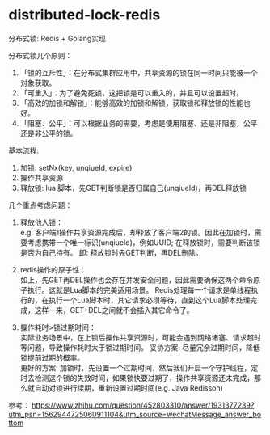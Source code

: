 # distributed-lock-redis

分布式锁: Redis + Golang实现

分布式锁几个原则：
1. 「锁的互斥性」：在分布式集群应用中，共享资源的锁在同一时间只能被一个对象获取。
2. 「可重入」：为了避免死锁，这把锁是可以重入的，并且可以设置超时。
3. 「高效的加锁和解锁」：能够高效的加锁和解锁，获取锁和释放锁的性能也好。
4. 「阻塞、公平」：可以根据业务的需要，考虑是使用阻塞、还是非阻塞，公平还是非公平的锁。


基本流程:
1. 加锁: setNx(key, unqiueId, expire)
2. 操作共享资源
3. 释放锁: lua 脚本，先GET判断锁是否归属自己(unqiueId)，再DEL释放锁


几个重点考虑问题：
1. 释放他人锁：  
e.g. 客户端1操作共享资源完成后，却释放了客户端2的锁。因此在加锁时，需要考虑携带一个唯一标识(unqiueId)，例如UUID; 在释放锁时，需要判断该锁是否为自己持有。
即: 释放锁时先GET判断，再DEL删除。

2. redis操作的原子性：   
如上，先GET再DEL操作也会存在并发安全问题，因此需要确保这两个命令原子执行。这就是Lua脚本的完美适用场景。
Redis处理每一个请求是单线程执行的，在执行一个Lua脚本时，其它请求必须等待，直到这个Lua脚本处理完成，这样一来，GET+DEL之间就不会插入其它命令了。

3. 操作耗时>锁过期时间：   
实际业务场景中，在上锁后操作共享资源时，可能会遇到网络堵塞、请求超时等问题，导致操作耗时大于锁过期时间。
妥协方案: 尽量冗余过期时间，降低锁提前过期的概率。   
更好的方案: 加锁时，先设置一个过期时间，然后我们开启一个守护线程，定时去检测这个锁的失效时间，如果锁快要过期了，操作共享资源还未完成，那么就自动对锁进行续期，重新设置过期时间(e.g. Java Redisson)



参考： https://www.zhihu.com/question/452803310/answer/1931377239?utm_psn=1562944725060911104&utm_source=wechatMessage_answer_bottom 
